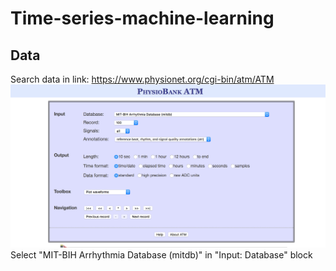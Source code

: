 # Time-series-machine-learning
## Data
Search data in link: https://www.physionet.org/cgi-bin/atm/ATM
![link](/imageforReadme/datasearch.png)
Select "MIT-BIH Arrhythmia Database (mitdb)" in "Input: Database" block
